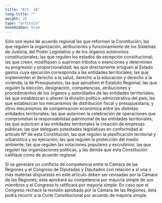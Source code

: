 ```yaml
---
title: "Art. 28"
long-title: ""
weight: 28
type: "articulo"
bookHidden: true
---
```

Sólo son leyes de acuerdo regional las que reformen la Constitución; las que regulen la organización, atribuciones y funcionamiento de los Sistemas de Justicia, del Poder Legislativo y de los órganos autónomos constitucionales; las que regulen los estados de excepción constitucional; las que creen, modifiquen o supriman tributos o exenciones y determinen su progresión y proporcionalidad; las que directamente irroguen al Estado gastos cuya ejecución corresponda a las entidades territoriales; las que implementen el derecho a la salud, derecho a la educación y derecho a la vivienda; la de Presupuestos; las que aprueben el Estatuto Regional; las que regulen la elección, designación, competencias, atribuciones y procedimientos de los órganos y autoridades de las entidades territoriales; las que establezcan o alteren la división político-administrativa del país; las que establezcan los mecanismos de distribución fiscal y presupuestaria, y otros mecanismos de compensación económica entre las distintas entidades territoriales; las que autoricen la celebración de operaciones que comprometan la responsabilidad patrimonial de las entidades territoriales; las que autoricen a las entidades territoriales la creación de empresas públicas; las que deleguen potestades legislativas en conformidad al artículo  Nº de esta Constitución; las que regulen la planificación territorial y urbanística y su ejecución; las que regulen la protección del medio ambiente; las que regulen las votaciones populares y escrutinios; las que regulen las organizaciones políticas, y las demás que esta Constitución califique como de acuerdo regional.

Si se generare un conflicto de competencia entre la Cámara de las Regiones y el Congreso de Diputadas y Diputados con relación a si una o más materias dispuestas en este artículo deben ser revisadas por la Cámara de las Regiones, esta aprobará su competencia por mayoría simple de sus miembros y el Congreso lo ratificará por mayoría simple. En caso que el Congreso rechace la revisión aprobada por la Cámara de las Regiones, ésta podrá recurrir a la Corte Constitucional por acuerdo de mayoría simple.
